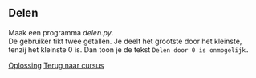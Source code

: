 ## Delen

Maak een programma _delen.py_.\
De gebruiker tikt twee getallen. Je deelt het grootste door het
kleinste, tenzij het kleinste 0 is. Dan toon je de tekst
`Delen door 0 is onmogelijk.`

[Oplossing](/oplossingen/delen.html)
[Terug naar cursus](/13_meerdereif.html)